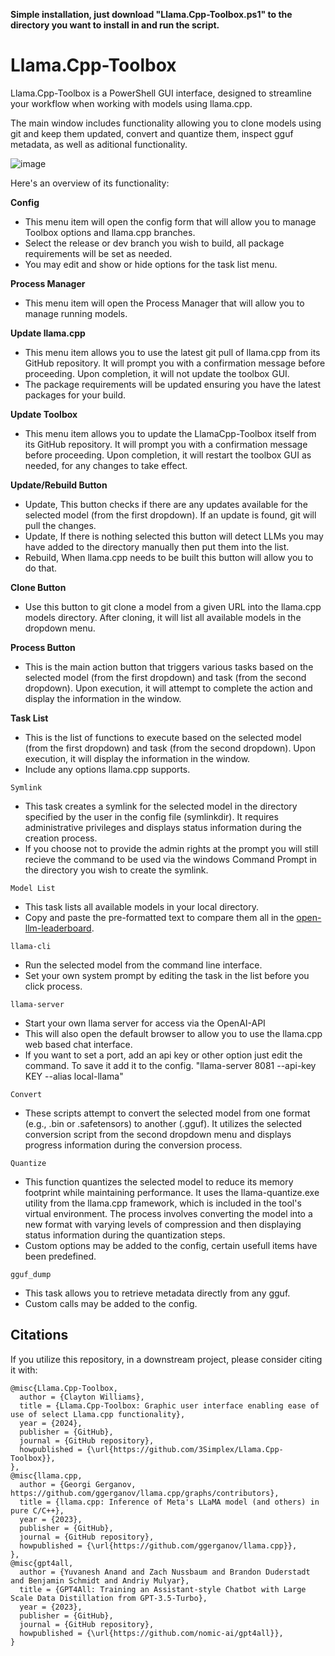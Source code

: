 **Simple installation, just download "Llama.Cpp-Toolbox.ps1" to the directory you want to install in and run the script.**

# Llama.Cpp-Toolbox
Llama.Cpp-Toolbox is a PowerShell GUI interface, designed to streamline your workflow when working with models using llama.cpp. 

The main window includes functionality allowing you to clone models using git and keep them updated, convert and quantize them, inspect gguf metadata, as well as aditional functionality.  

![image](https://github.com/user-attachments/assets/ab3df6c5-11a7-4483-9264-5e9d1b3e9ba9)



Here's an overview of its functionality:

**Config**
  - This menu item will open the config form that will allow you to manage Toolbox options and llama.cpp branches.
  - Select the release or dev branch you wish to build, all package requirements will be set as needed.
  - You may edit and show or hide options for the task list menu.

 **Process Manager**
  - This menu item will open the Process Manager that will allow you to manage running models.
 
 **Update llama.cpp**
   - This menu item allows you to use the latest git pull of llama.cpp from its GitHub repository. It will prompt you with a confirmation message before proceeding. Upon completion, it will not update the toolbox GUI.
   - The package requirements will be updated ensuring you have the latest packages for your build.

 **Update Toolbox**
   - This menu item allows you to update the LlamaCpp-Toolbox itself from its GitHub repository. It will prompt you with a confirmation message before proceeding. Upon completion, it will restart the toolbox GUI as needed, for any changes to take effect.

 **Update/Rebuild Button**
   - Update, This button checks if there are any updates available for the selected model (from the first dropdown). If an update is found, git will pull the changes.
   - Update, If there is nothing selected this button will detect LLMs you may have added to the directory manually then put them into the list.
   - Rebuild, When llama.cpp needs to be built this button will allow you to do that.

 **Clone Button**
   - Use this button to git clone a model from a given URL into the llama.cpp models directory. After cloning, it will list all available models in the dropdown menu.

**Process Button**
   - This is the main action button that triggers various tasks based on the selected model (from the first dropdown) and task (from the second dropdown). Upon execution, it will attempt to complete the action and display the information in the window.

 **Task List**
  - This is the list of functions to execute based on the selected model (from the first dropdown) and task (from the second dropdown). Upon execution, it will display the information in the window.
  - Include any options llama.cpp supports.

```Symlink```
   - This task creates a symlink for the selected model in the directory specified by the user in the config file (symlinkdir). It requires administrative privileges and displays status information during the creation process.
   - If you choose not to provide the admin rights at the prompt you will still recieve the command to be used via the windows Command Prompt in the directory you wish to create the symlink.

```Model List```
   - This task lists all available models in your local directory.
   - Copy and paste the pre-formatted text to compare them all in the [open-llm-leaderboard](https://huggingface.co/spaces/open-llm-leaderboard/open_llm_leaderboard).

```llama-cli```
  - Run the selected model from the command line interface.
  - Set your own system prompt by editing the task in the list before you click process.

```llama-server```
  - Start your own llama server for access via the OpenAI-API
  - This will also open the default browser to allow you to use the llama.cpp web based chat interface.
  - If you want to set a port, add an api key or other option just edit the command. To save it add it to the config.  "llama-server 8081 --api-key KEY --alias local-llama"

```Convert```
   - These scripts attempt to convert the selected model from one format (e.g., .bin or .safetensors) to another (.gguf). It utilizes the selected conversion script from the second dropdown menu and displays progress information during the conversion process.

```Quantize```
   - This function quantizes the selected model to reduce its memory footprint while maintaining performance. It uses the llama-quantize.exe utility from the llama.cpp framework, which is included in the tool's virtual environment. The process involves converting the model into a new format with varying levels of compression and then displaying status information during the quantization steps.
  - Custom options may be added to the config, certain usefull items have been predefined.

```gguf_dump```
  - This task allows you to retrieve metadata directly from any gguf.
  - Custom calls may be added to the config.

## Citations

If you utilize this repository, in a downstream project, please consider citing it with:
```
@misc{Llama.Cpp-Toolbox,
  author = {Clayton Williams},
  title = {Llama.Cpp-Toolbox: Graphic user interface enabling ease of use of select Llama.cpp functionality},
  year = {2024},
  publisher = {GitHub},
  journal = {GitHub repository},
  howpublished = {\url{https://github.com/3Simplex/Llama.Cpp-Toolbox}},
},
@misc{llama.cpp,
  author = {Georgi Gerganov, https://github.com/ggerganov/llama.cpp/graphs/contributors},
  title = {llama.cpp: Inference of Meta's LLaMA model (and others) in pure C/C++},
  year = {2023},
  publisher = {GitHub},
  journal = {GitHub repository},
  howpublished = {\url{https://github.com/ggerganov/llama.cpp}},
},
@misc{gpt4all,
  author = {Yuvanesh Anand and Zach Nussbaum and Brandon Duderstadt and Benjamin Schmidt and Andriy Mulyar},
  title = {GPT4All: Training an Assistant-style Chatbot with Large Scale Data Distillation from GPT-3.5-Turbo},
  year = {2023},
  publisher = {GitHub},
  journal = {GitHub repository},
  howpublished = {\url{https://github.com/nomic-ai/gpt4all}},
}
